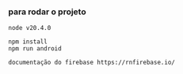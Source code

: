 ### para rodar o projeto
    node v20.4.0

    npm install
    npm run android

    documentação do firebase https://rnfirebase.io/